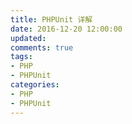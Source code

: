 ```yaml
---
title: PHPUnit 详解
date: 2016-12-20 12:00:00
updated:
comments: true
tags:
- PHP
- PHPUnit
categories:
- PHP
- PHPUnit
---
```

